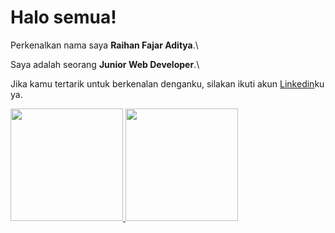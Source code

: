 # Halo semua! 

Perkenalkan nama saya **Raihan Fajar Aditya**.\

Saya adalah seorang **Junior Web Developer**.\

Jika kamu tertarik untuk berkenalan denganku, silakan ikuti akun [Linkedin](https://www.linkedin.com/in/raihan-fajar-aditya-752287228/)ku ya.

<p align="left">
<a href="https://github.com/gilangadhan">
  <img height="180em" src="https://github-readme-stats-eight-theta.vercel.app/api?username=rfadityas&show_icons=true&theme=algolia&include_all_commits=true&count_private=true"/>
  <img height="180em" src="https://github-readme-stats-eight-theta.vercel.app/api/top-langs/?username=rfadityas&layout=compact&langs_count=8&theme=algolia"/>
</a>
</p>
